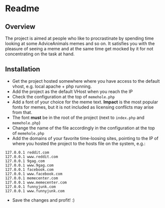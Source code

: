 Readme
==============


Overview
--------------

The project is aimed at people who like to procrastinate by spending time looking at some AdviceAnimals memes and so on. 
It satisfies you with the pleasure of seeing a meme and at the same time get mocked by it for not concentrating on the task at hand.


Installation
--------------

- Get the project hosted somewhere where you have access to the default vhost, e.g. local apache + php running.
- Add the project as the default VHost when you reach the IP
- Check the configuration at the top of `memehole.php`
- Add a font of your choice for the meme text. **Impact** is the most popular fonts for memes, but it is not included as licensing conflicts may arise from that.
 - The font **must** be in the root of the project (next to `index.php` and `memehole.php`)
 - Change the name of the file accordingly in the configuration at the top of `memehole.php`
- Add the domains of your favorite time-loosing sites, pointing to the IP of where you hosted the project to the hosts file on the system, e.g.:
```
127.0.0.1 reddit.com
127.0.0.1 www.reddit.com
127.0.0.1 9gag.com
127.0.0.1 www.9gag.com
127.0.0.1 facebook.com
127.0.0.1 www.facebook.com
127.0.0.1 memecenter.com
127.0.0.1 www.memecenter.com
127.0.0.1 funnyjunk.com
127.0.0.1 www.funnyjunk.com
```

- Save the changes and profit! :)
